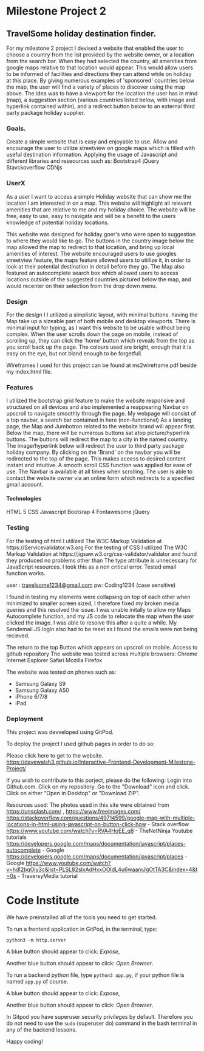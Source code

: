<h1>Milestone Project 2 </h1>


<h2>TravelSome holiday destination finder.</h2>
For my milestone 2 project I devised a website that enabled the user to choose a country from the
list provided by the website owner, or a location from the search bar. 
When they had selected the country, all amenities from google maps relative to that location would appear. 
This would allow users to be informed of facilities and directions they can attend while on holiday at this place.
By giving numerous examples of 'sponsored' countries below the map, the user will find a variety of places to discover using the map above.
The idea was to have a viewport for the location the user has in mind (map), a suggestion section (various countries listed below, with image and hyperlink contained within), 
and a redirect button below to an external third party package holiday supplier.



<h3>Goals.</h3>
Create a simple website that is easy and enjoyable to use.
Allow and encourage the user to utilize streetview on google maps which is filled with useful destination information.
Applying the usage of Javascript and different libraries and reseources such as:
Bootstrap4
jQuery
Stavckoverflow
CDNjs

<h3>UserX</h3>
As a user I want to access a simple Holiday website that can show me the location I am interested in on a map. 
This website will highlight all relevant amenities that are relative to me and my holiday choice.
The website will be free, easy to use, easy to navigate and will be a benefit to the users knowledge of potential holiday locations.

This website was designed for holiday goer's who were open to suggestion to where they would like to go.
The buttons in the country image below the map allowed the map to redirect to that location, and bring up local amenities of interest.
The website encouraged users to use googles streetview feature, the maps feature allowed users to utiilize it, in order to look at their
potential destination in detail before they go.
The Map also featured an autocomplete search box which allowed users to access locations outside of the suggested countries pictured below the map,
and would recenter on their selection from the drop down menu.


<h3>Design</h3>
For the design I I utilized a simplistic layout, with minimal buttons. having the Map take up a sizeable part of both mobile and desktop viewports.
There is minimal input for typing, as I want this website to be usable without being complex.
When the user scrolls down the page on mobile, instead of scrolling up, they can click the 'home' button which reveals from the top as you scroll back up the page.
The colours used are bright, enough that it is easy on the eye, but not bland enough to be forgetfull.

Wireframes I used for this project can be found at ms2wireframe.pdf beside my index.html file.

<h3>Features</h3>
I utilized the bootstrap grid feature to make the website responsive and structured on all devices and also implemented a reappearing Navbar on upscroll to navigate smoothly through the page.
My webpage will consist of a top navbar, a search bar contained in here (non-functional)
As a landing page, the Map and Jumbotron related to the website brand will appear first.
Below the map, there will be numerous buttons sat atop picture/hyperlink buttons.
The buttons will redirect the map to a city in the named country.
The image/hyperlink below will redirect the user to third party package holiday company.
By clicking on the 'Brand' on the navbar you will be redirected to the top of the page. This makes aceess to desired content instant and intuitive.
A smooth scroll CSS function was applied for ease of use. The Navbar is available at all times when scrolling.
The user is able to contact the website owner via an online form which redirects to a specified gmail account. 

<h4>Technologies</h4>
HTML 5
CSS
Javascript
Bootsrap 4
Fontawesome
jQuery


<h3>Testing</h3>
For the testing of html I utilized The W3C Markup Validation at https://Servicevalidator.w3.org
For the testing of CSS I utilized The W3C Markup Validation at https://jigsaw.w3.org/css-validator/validator
and found they produced no problems other than The type attribute is unnecessary for JavaScript resources. I took this as a non critical error.
Tested email function works.

user : travelsome1234@gmail.com
pw: Coding1234 (case sensitive)
 
I found in testing my elements were collapsing on top of each other when minimized to smaller screen sized, I therefore fixed my broken media queries and this resolved the issue.
I was unable initally to allow my Maps Autocomplete function, and my JS code to relocate the map when the user clicked the image. I was able to resolve this after a quite a while.
My Sendemail.JS login also had to be reset as I found the emails were not being recieved.

The return to the top Button which appears on upscroll on mobile.
Access to github repository
The website was tested across multiple browsers:
Chrome
Internet Explorer
Safari
Mozilla Firefox

The website was tested on phones such as:
- Samsung Galaxy S9
- Samsung Galaxy A50
- iPhone 6/7/8
- iPad 

<h3>Deployment </h3>
This project was devveloped using GitPod.

To deploy the project I used github pages in order to do so:

Please click here to get to the website.
https://davewalsh3.github.io/Interactive-Frontend-Development-Milestone-Project/


If you wish to contribute to this porject, please do the following:
Login into Github.com.
Click on my repository.
Go to the "Download" icon and click.
Click on either "Open in Desktop" or "Download ZIP".


Resources used: 
The photos used in this site were obtained from https://unsplash.com/ , https://www.freeimages.com/
https://stackoverflow.com/questions/49714599/google-map-with-multiple-locations-in-html-using-javascript-on-button-click-how  - Stack overflow
https://www.youtube.com/watch?v=RVA4HoEE_q8 - TheNetNinja Youtube tutorials
https://developers.google.com/maps/documentation/javascript/places-autocomplete - Google
https://developers.google.com/maps/documentation/javascript/places -Google
https://www.youtube.com/watch?v=hdI2bqOjy3c&list=PLSL82sIxAdHxxOOIdL4u6waamJgOtTA3C&index=4&t=0s - TraversyMedia tutorial




# Code Institute

We have preinstalled all of the tools you need to get started.

To run a frontend application in GitPod, in the terminal, type:

`python3 -m http.server`

A blue button should appear to click: *Expose*,

Another blue button should appear to click: *Open Browser*.

To run a backend python file, type `python3 app.py`, if your python file is named `app.py` of course.

A blue button should appear to click: *Expose*,

Another blue button should appear to click: *Open Browser*.

In Gitpod you have superuser security privileges by default. Therefore you do not need to use the `sudo` (superuser do) command in the bash terminal in any of the backend lessons. 

Happy coding!
